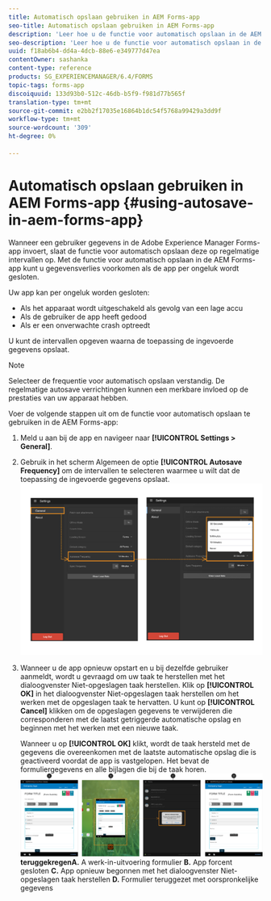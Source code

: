 ```yaml
---
title: Automatisch opslaan gebruiken in AEM Forms-app
seo-title: Automatisch opslaan gebruiken in AEM Forms-app
description: 'Leer hoe u de functie voor automatisch opslaan in de AEM Forms-app kunt gebruiken om gegevensverlies te voorkomen. '
seo-description: 'Leer hoe u de functie voor automatisch opslaan in de AEM Forms-app kunt gebruiken om gegevensverlies te voorkomen. '
uuid: f18ab6b4-dd4a-4dcb-88e6-e349777d47ea
contentOwner: sashanka
content-type: reference
products: SG_EXPERIENCEMANAGER/6.4/FORMS
topic-tags: forms-app
discoiquuid: 133d93b0-512c-46db-b5f9-f981d77b565f
translation-type: tm+mt
source-git-commit: e2bb2f17035e16864b1dc54f5768a99429a3dd9f
workflow-type: tm+mt
source-wordcount: '309'
ht-degree: 0%

---
```



# Automatisch opslaan gebruiken in AEM Forms-app {#using-autosave-in-aem-forms-app}

Wanneer een gebruiker gegevens in de Adobe Experience Manager Forms-app invoert, slaat de functie voor automatisch opslaan deze op regelmatige intervallen op. Met de functie voor automatisch opslaan in de AEM Forms-app kunt u gegevensverlies voorkomen als de app per ongeluk wordt gesloten.

Uw app kan per ongeluk worden gesloten:

* Als het apparaat wordt uitgeschakeld als gevolg van een lage accu
* Als de gebruiker de app heeft gedood
* Als er een onverwachte crash optreedt

U kunt de intervallen opgeven waarna de toepassing de ingevoerde gegevens opslaat.

>[!NOTE]
>
>Selecteer de frequentie voor automatisch opslaan verstandig. De regelmatige autosave verrichtingen kunnen een merkbare invloed op de prestaties van uw apparaat hebben.

Voer de volgende stappen uit om de functie voor automatisch opslaan te gebruiken in de AEM Forms-app:

1. Meld u aan bij de app en navigeer naar **[!UICONTROL Settings > General]**.
1. Gebruik in het scherm Algemeen de optie **[!UICONTROL Autosave Frequency]** om de intervallen te selecteren waarmee u wilt dat de toepassing de ingevoerde gegevens opslaat.
   [ ![Frequentie voor automatisch opslaan instellen](assets/using-autosave-freq-07.png)](assets/using-autosave-freq-07-1.png)

1. Wanneer u de app opnieuw opstart en u bij dezelfde gebruiker aanmeldt, wordt u gevraagd om uw taak te herstellen met het dialoogvenster Niet-opgeslagen taak herstellen. Klik op **[!UICONTROL OK]** in het dialoogvenster Niet-opgeslagen taak herstellen om het werken met de opgeslagen taak te hervatten. U kunt op **[!UICONTROL Cancel]** klikken om de opgeslagen gegevens te verwijderen die corresponderen met de laatst getriggerde automatische opslag en beginnen met het werken met een nieuwe taak.

   Wanneer u op **[!UICONTROL OK]** klikt, wordt de taak hersteld met de gegevens die overeenkomen met de laatste automatische opslag die is geactiveerd voordat de app is vastgelopen. Het bevat de formuliergegevens en alle bijlagen die bij de taak horen.
   [ ![Een taak ophalen ](assets/autosave-flow.png)](assets/using-autosave-freq-06.png)**teruggekregenA.** A werk-in-uitvoering formulier  **B.** App forcent gesloten  **C.** App opnieuw begonnen met het dialoogvenster Niet-opgeslagen taak herstellen  **D.** Formulier teruggezet met oorspronkelijke gegevens


